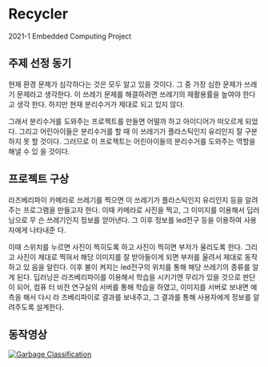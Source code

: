 # Recycler
2021-1 Embedded Computing Project

## 주제 선정 동기
현재 환경 문제가 심각하다는 것은 모두 알고 있을 것이다. 그 중 가장 심한 문제가 쓰레기
문제라고 생각한다. 이 쓰레기 문제를 해결하려면 쓰레기의 재활용률을 높여야 한다고 생각
한다. 하지만 현재 분리수거가 제대로 되고 있지 않다.

그래서 분리수거를 도와주는 프로젝트를 만들면 어떨까 하고 아이디어가 떠오르게 되었다.
그리고 어린아이들은 분리수거를 할 때 이 쓰레기가 플라스틱인지 유리인지 잘 구분하지 못
할 것이다. 그러므로 이 프로젝트는 어린아이들의 분리수거를 도와주는 역할을 해낼 수 있
을 것이다.

## 프로젝트 구상
라즈베리파이 카메라로 쓰레기를 찍으면 이 쓰레기가 플라스틱인지 유리인지 등을 알려주는
프로그램을 만들고자 한다. 이때 카메라로 사진을 찍고, 그 이미지를 이용해서 딥러닝으로 무
슨 쓰레기인지 정보를 얻어낸다. 그 이후 정보를 led전구 등을 이용하여 사용자에게 나타내준
다.

이때 스위치를 누르면 사진이 찍히도록 하고 사진이 찍히면 부저가 울리도록 한다. 그리고
사진이 제대로 찍혀서 해당 이미지를 잘 받아들이게 되면 부저를 울려서 제대로 동작하고 있
음을 알린다. 이후 불이 켜지는 led전구의 위치를 통해 해당 쓰레기의 종류를 알게 된다.
딥러닝은 라즈베리파이를 이용해서 학습을 시키기엔 무리가 있을 것으로 판단이 되어, 컴퓨
터 비전 연구실의 서버를 통해 학습을 하였고, 이미지를 서버로 보내면 예측을 해서 다시 라
즈베리파이로 결과를 보내주고, 그 결과를 통해 사용자에게 정보를 알려주도록 설계한다.

## 동작영상
[![Garbage Classification](https://i9.ytimg.com/vi/mfmoO8_FdRM/mqdefault.jpg?sqp=CNCpuocG&rs=AOn4CLCbCIdjpohuh-rPeXS1ZMcUmJ6EqQ)](https://www.youtube.com/watch?v=mfmoO8_FdRM&ab_channel=%ED%97%88%EC%A7%80%ED%98%84)

